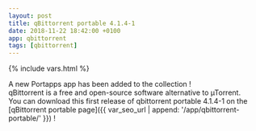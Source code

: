 ```yaml
---
layout: post
title: qBittorrent portable 4.1.4-1
date: 2018-11-22 18:42:00 +0100
app: qbittorrent
tags: [qbittorrent]
---
```

{% include vars.html %}

A new Portapps app has been added to the collection !<br />
qBittorrent is a free and open-source software alternative to µTorrent.<br />
You can download this first release of qbittorrent portable 4.1.4-1 on the [qBittorrent portable page]({{ var_seo_url | append: '/app/qbittorrent-portable/' }}) !